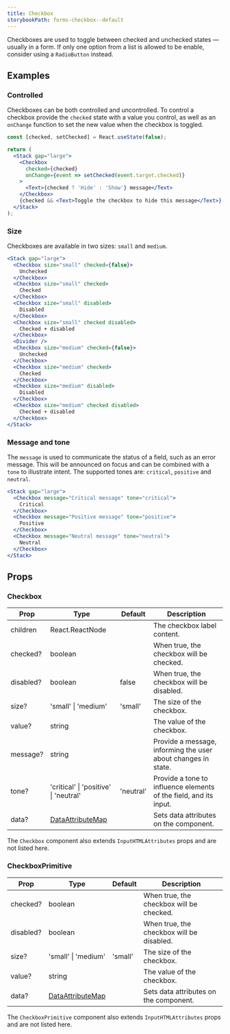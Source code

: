 ```yaml
---
title: Checkbox
storybookPath: forms-checkbox--default
---
```


Checkboxes are used to toggle between checked and unchecked states — usually in
a form. If only one option from a list is allowed to be enable, consider using a
`RadioButton` instead.

## Examples

### Controlled

Checkboxes can be both controlled and uncontrolled. To control a checkbox
provide the `checked` state with a value you control, as well as an `onChange`
function to set the new value when the checkbox is toggled.

```jsx live
const [checked, setChecked] = React.useState(false);

return (
  <Stack gap="large">
    <Checkbox
      checked={checked}
      onChange={event => setChecked(event.target.checked)}
    >
      <Text>{checked ? 'Hide' : 'Show'} message</Text>
    </Checkbox>
    {checked && <Text>Toggle the checkbox to hide this message</Text>}
  </Stack>
);
```

### Size

Checkboxes are available in two sizes: `small` and `medium`.

```jsx live
<Stack gap="large">
  <Checkbox size="small" checked={false}>
    Unchecked
  </Checkbox>
  <Checkbox size="small" checked>
    Checked
  </Checkbox>
  <Checkbox size="small" disabled>
    Disabled
  </Checkbox>
  <Checkbox size="small" checked disabled>
    Checked + disabled
  </Checkbox>
  <Divider />
  <Checkbox size="medium" checked={false}>
    Unchecked
  </Checkbox>
  <Checkbox size="medium" checked>
    Checked
  </Checkbox>
  <Checkbox size="medium" disabled>
    Disabled
  </Checkbox>
  <Checkbox size="medium" checked disabled>
    Checked + disabled
  </Checkbox>
</Stack>
```

### Message and tone

The `message` is used to communicate the status of a field, such as an error
message. This will be announced on focus and can be combined with a `tone` to
illustrate intent. The supported tones are: `critical`, `positive` and
`neutral`.

```jsx live
<Stack gap="large">
  <Checkbox message="Critical message" tone="critical">
    Critical
  </Checkbox>
  <Checkbox message="Positive message" tone="positive">
    Positive
  </Checkbox>
  <Checkbox message="Neutral message" tone="neutral">
    Neutral
  </Checkbox>
</Stack>
```

## Props

### Checkbox

| Prop      | Type                                   | Default   | Description                                                       |
| --------- | -------------------------------------- | --------- | ----------------------------------------------------------------- |
| children  | React.ReactNode                        |           | The checkbox label content.                                       |
| checked?  | boolean                                |           | When true, the checkbox will be checked.                          |
| disabled? | boolean                                | false     | When true, the checkbox will be disabled.                         |
| size?     | 'small' \| 'medium'                    | 'small'   | The size of the checkbox.                                         |
| value?    | string                                 |           | The value of the checkbox.                                        |
| message?  | string                                 |           | Provide a message, informing the user about changes in state.     |
| tone?     | 'critical' \| 'positive' \| 'neutral'  | 'neutral' | Provide a tone to influence elements of the field, and its input. |
| data?     | [DataAttributeMap][data-attribute-map] |           | Sets data attributes on the component.                            |

The `Checkbox` component also extends `InputHTMLAttributes` props and are not
listed here.

### CheckboxPrimitive

| Prop      | Type                                   | Default | Description                               |
| --------- | -------------------------------------- | ------- | ----------------------------------------- |
| checked?  | boolean                                |         | When true, the checkbox will be checked.  |
| disabled? | boolean                                |         | When true, the checkbox will be disabled. |
| size?     | 'small' \| 'medium'                    | 'small' | The size of the checkbox.                 |
| value?    | string                                 |         | The value of the checkbox.                |
| data?     | [DataAttributeMap][data-attribute-map] |         | Sets data attributes on the component.    |

The `CheckboxPrimitive` component also extends `InputHTMLAttributes` props and
are not listed here.

[data-attribute-map]:
  https://github.com/brighte-labs/spark-web/blob/e7f6f4285b4cfd876312cc89fbdd094039aa239a/packages/utils/src/internal/buildDataAttributes.ts#L1
